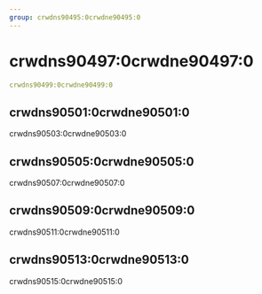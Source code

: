 ```yaml
---
group: crwdns90495:0crwdne90495:0
---
```


# crwdns90497:0crwdne90497:0

```yaml
crwdns90499:0crwdne90499:0
```

## crwdns90501:0crwdne90501:0

crwdns90503:0crwdne90503:0

## crwdns90505:0crwdne90505:0

crwdns90507:0crwdne90507:0

## crwdns90509:0crwdne90509:0

crwdns90511:0crwdne90511:0

## crwdns90513:0crwdne90513:0

crwdns90515:0crwdne90515:0
